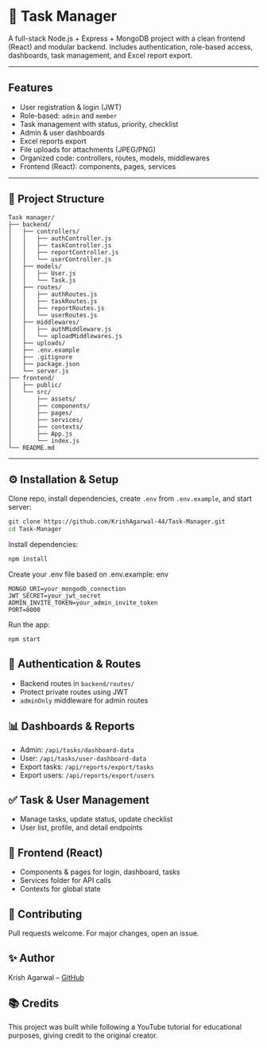 # 📝 Task Manager

A full-stack Node.js + Express + MongoDB project with a clean frontend (React) and modular backend. Includes authentication, role-based access, dashboards, task management, and Excel report export.

---

##  Features

* User registration & login (JWT)
* Role-based: `admin` and `member`
* Task management with status, priority, checklist
* Admin & user dashboards
* Excel reports export
* File uploads for attachments (JPEG/PNG)
* Organized code: controllers, routes, models, middlewares
* Frontend (React): components, pages, services

---

## 📁 Project Structure

```
Task manager/
├── backend/
│   ├── controllers/
│   │   ├── authController.js
│   │   ├── taskController.js
│   │   ├── reportController.js
│   │   └── userController.js
│   ├── models/
│   │   ├── User.js
│   │   └── Task.js
│   ├── routes/
│   │   ├── authRoutes.js
│   │   ├── taskRoutes.js
│   │   ├── reportRoutes.js
│   │   └── userRoutes.js
│   ├── middlewares/
│   │   ├── authMiddleware.js
│   │   └── uploadMiddlewares.js
│   ├── uploads/
│   ├── .env.example
│   ├── .gitignore
│   ├── package.json
│   └── server.js
├── frontend/
│   ├── public/
│   └── src/
│       ├── assets/
│       ├── components/
│       ├── pages/
│       ├── services/
│       ├── contexts/
│       ├── App.js
│       └── index.js
└── README.md
```

---

## ⚙️ Installation & Setup

Clone repo, install dependencies, create `.env` from `.env.example`, and start server:
```bash
git clone https://github.com/KrishAgarwal-44/Task-Manager.git
cd Task-Manager
```

Install dependencies:
```bash
npm install
```

Create your .env file based on .env.example:
env
```
MONGO_URI=your_mongodb_connection
JWT_SECRET=your_jwt_secret
ADMIN_INVITE_TOKEN=your_admin_invite_token
PORT=8000
```
Run the app:
```bash
npm start
```

## 🔑 Authentication & Routes

* Backend routes in `backend/routes/`
* Protect private routes using JWT
* `adminOnly` middleware for admin routes

## 📊 Dashboards & Reports

* Admin: `/api/tasks/dashboard-data`
* User: `/api/tasks/user-dashboard-data`
* Export tasks: `/api/reports/export/tasks`
* Export users: `/api/reports/export/users`

## ✅ Task & User Management

* Manage tasks, update status, update checklist
* User list, profile, and detail endpoints

## 📁 Frontend (React)

* Components & pages for login, dashboard, tasks
* Services folder for API calls
* Contexts for global state

## 🤝 Contributing

Pull requests welcome. For major changes, open an issue.

## ✨ Author

Krish Agarwal – [GitHub](https://github.com/KrishAgarwal-44)


## 📚 Credits
This project was built while following a YouTube tutorial for educational purposes, giving credit to the original creator.
